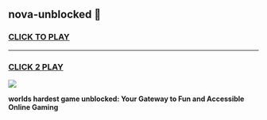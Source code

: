 
## nova-unblocked 👋
<h3>
<a href="https://premium.freeplayer.one?title=nova-unblocked&ref=14F">CLICK TO PLAY</a></h3>
<hr>

<h3>
<a href="https://premium.freeplayer.one?title=nova-unblocked&ref=14F">CLICK 2 PLAY</a>
  
</h3>

<a href="https://premium.freeplayer.one?title=nova-unblocked&ref=12F/"><img src="https://clearcache.store/games.png"></a>


**worlds hardest game unblocked: Your Gateway to Fun and Accessible Online Gaming**
